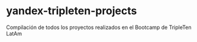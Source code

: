 # yandex-tripleten-projects
Compilación de todos los proyectos realizados en el Bootcamp de TripleTen LatAm
